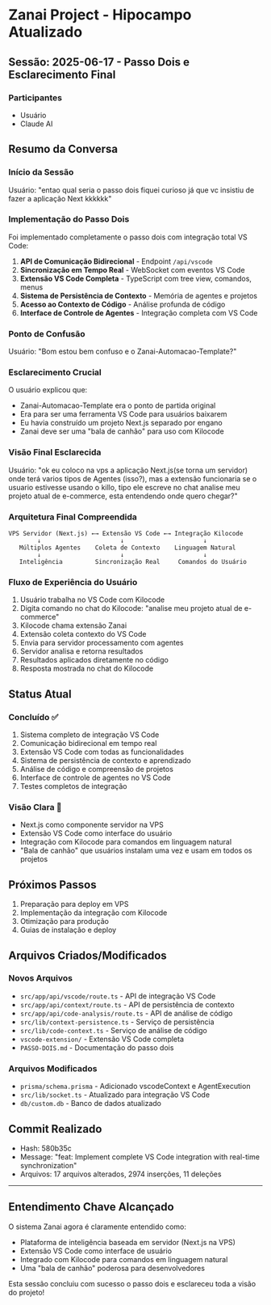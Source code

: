 # Zanai Project - Hipocampo Atualizado

## Sessão: 2025-06-17 - Passo Dois e Esclarecimento Final

### Participantes
- Usuário
- Claude AI

## Resumo da Conversa

### Início da Sessão
Usuário: "entao qual seria o passo dois fiquei curioso já que vc insistiu de fazer a aplicação Next kkkkkk"

### Implementação do Passo Dois
Foi implementado completamente o passo dois com integração total VS Code:

1. **API de Comunicação Bidirecional** - Endpoint `/api/vscode`
2. **Sincronização em Tempo Real** - WebSocket com eventos VS Code
3. **Extensão VS Code Completa** - TypeScript com tree view, comandos, menus
4. **Sistema de Persistência de Contexto** - Memória de agentes e projetos
5. **Acesso ao Contexto de Código** - Análise profunda de código
6. **Interface de Controle de Agentes** - Integração completa com VS Code

### Ponto de Confusão
Usuário: "Bom estou bem confuso e o Zanai-Automacao-Template?"

### Esclarecimento Crucial
O usuário explicou que:
- Zanai-Automacao-Template era o ponto de partida original
- Era para ser uma ferramenta VS Code para usuários baixarem
- Eu havia construído um projeto Next.js separado por engano
- Zanai deve ser uma "bala de canhão" para uso com Kilocode

### Visão Final Esclarecida
Usuário: "ok eu coloco na vps a aplicação Next.js(se torna um servidor) onde terá varios tipos de Agentes (isso?), mas a extensão funcionaria se o usuario estivesse usando o killo, tipo ele escreve no chat analise meu projeto atual de e-commerce, esta entendendo onde quero chegar?"

### Arquitetura Final Compreendida
```
VPS Servidor (Next.js) ←→ Extensão VS Code ←→ Integração Kilocode
        ↓                      ↓                      ↓
   Múltiplos Agentes    Coleta de Contexto    Linguagem Natural
        ↓                      ↓                      ↓
   Inteligência         Sincronização Real     Comandos do Usuário
```

### Fluxo de Experiência do Usuário
1. Usuário trabalha no VS Code com Kilocode
2. Digita comando no chat do Kilocode: "analise meu projeto atual de e-commerce"
3. Kilocode chama extensão Zanai
4. Extensão coleta contexto do VS Code
5. Envia para servidor processamento com agentes
6. Servidor analisa e retorna resultados
7. Resultados aplicados diretamente no código
8. Resposta mostrada no chat do Kilocode

## Status Atual

### Concluído ✅
1. Sistema completo de integração VS Code
2. Comunicação bidirecional em tempo real
3. Extensão VS Code com todas as funcionalidades
4. Sistema de persistência de contexto e aprendizado
5. Análise de código e compreensão de projetos
6. Interface de controle de agentes no VS Code
7. Testes completos de integração

### Visão Clara 🎯
- Next.js como componente servidor na VPS
- Extensão VS Code como interface do usuário
- Integração com Kilocode para comandos em linguagem natural
- "Bala de canhão" que usuários instalam uma vez e usam em todos os projetos

## Próximos Passos
1. Preparação para deploy em VPS
2. Implementação da integração com Kilocode
3. Otimização para produção
4. Guias de instalação e deploy

## Arquivos Criados/Modificados

### Novos Arquivos
- `src/app/api/vscode/route.ts` - API de integração VS Code
- `src/app/api/context/route.ts` - API de persistência de contexto
- `src/app/api/code-analysis/route.ts` - API de análise de código
- `src/lib/context-persistence.ts` - Serviço de persistência
- `src/lib/code-context.ts` - Serviço de análise de código
- `vscode-extension/` - Extensão VS Code completa
- `PASSO-DOIS.md` - Documentação do passo dois

### Arquivos Modificados
- `prisma/schema.prisma` - Adicionado vscodeContext e AgentExecution
- `src/lib/socket.ts` - Atualizado para integração VS Code
- `db/custom.db` - Banco de dados atualizado

## Commit Realizado
- Hash: 580b35c
- Message: "feat: Implement complete VS Code integration with real-time synchronization"
- Arquivos: 17 arquivos alterados, 2974 inserções, 11 deleções

---

## Entendimento Chave Alcançado

O sistema Zanai agora é claramente entendido como:
- Plataforma de inteligência baseada em servidor (Next.js na VPS)
- Extensão VS Code como interface de usuário
- Integrado com Kilocode para comandos em linguagem natural
- Uma "bala de canhão" poderosa para desenvolvedores

Esta sessão concluiu com sucesso o passo dois e esclareceu toda a visão do projeto!